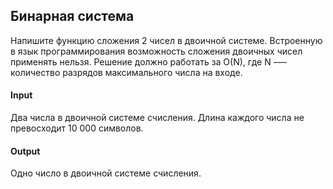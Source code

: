 ## Бинарная система

Напишите функцию сложения 2 чисел в двоичной системе.
Встроенную в язык программирования возможность сложения двоичных чисел применять нельзя.
Решение должно работать за O(N), где N –— количество разрядов максимального числа на входе.

#### Input

Два числа в двоичной системе счисления. Длина каждого числа не превосходит 10 000 символов.

#### Output

Одно число в двоичной системе счисления.
